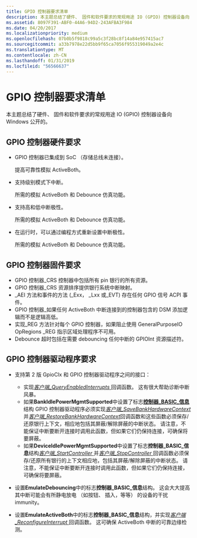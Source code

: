 ```yaml
---
title: GPIO 控制器要求清单
description: 本主题总结了硬件、 固件和软件要求的常规用途 IO (GPIO) 控制器设备向 Windows 公开的。
ms.assetid: 8097F391-ABF0-44A6-94D2-243AFBA3F984
ms.date: 04/20/2017
ms.localizationpriority: medium
ms.openlocfilehash: 07b0b5f9818c99a5c3f28bc8f14a84e957415ac7
ms.sourcegitcommit: a33b7978e22d5bb9f65ca7056f955319049a2e4c
ms.translationtype: MT
ms.contentlocale: zh-CN
ms.lasthandoff: 01/31/2019
ms.locfileid: "56566637"
---
```

# <a name="gpio-controller-requirements-checklist"></a>GPIO 控制器要求清单


本主题总结了硬件、 固件和软件要求的常规用途 IO (GPIO) 控制器设备向 Windows 公开的。

## <a name="gpio-controller-hardware-requirements"></a>GPIO 控制器硬件要求


-   GPIO 控制器已集成到 SoC （存储总线未连接）。

    提高可靠性模拟 ActiveBoth。

-   支持级别模式下中断。

    所需的模拟 ActiveBoth 和 Debounce 仿真功能。

-   支持高和低中断极性。

    所需的模拟 ActiveBoth 和 Debounce 仿真功能。

-   在运行时，可以通过编程方式重新设置中断极性。

    所需的模拟 ActiveBoth 和 Debounce 仿真功能。

## <a name="gpio-controller-firmware-requirements"></a>GPIO 控制器固件要求


-   GPIO 控制器\_CRS 控制器中包括所有 pin 银行的所有资源。
-   GPIO 控制器\_CRS 资源排序提供银行系统中断映射。
-   \_AEI 方法和事件的方法 (\_Exx， \_Lxx 或\_EVT) 存在任何 GPIO 信号 ACPI 事件。
-   GPIO 控制器\_如果任何 ActiveBoth 中断连接到的控制器包含的 DSM 添加逻辑而不是逻辑高低。
-   实现\_REG 方法针对每个 GPIO 控制器，如果阻止使用 GeneralPurposeIO OpRegions \_REG 指示区域处理程序不可用。
-   Debounce 超时包括在需要 debouncing 任何中断的 GPIOInt 资源描述符。

## <a name="gpio-controller-driver-requirements"></a>GPIO 控制器驱动程序要求


-   支持第 2 版 GpioClx 和 GPIO 控制器驱动程序之间的接口：

    -   实现[*客户端\_QueryEnabledInterrupts* ](https://msdn.microsoft.com/library/windows/hardware/dn265184)回调函数。 这有很大帮助诊断中断风暴。
    -   如果**BankIdlePowerMgmtSupported**中设置了标志[**控制器\_BASIC\_信息**](https://msdn.microsoft.com/library/windows/hardware/hh439358)结构 GPIO 控制器驱动程序必须实现[*客户端\_SaveBankHardwareContext* ](https://msdn.microsoft.com/library/windows/hardware/hh439419)并[*客户端\_RestoreBankHardwareContext*](https://msdn.microsoft.com/library/windows/hardware/hh439414)回调函数和这些函数必须保存/还原银行上下文，相应地包括其屏蔽/解除屏蔽的中断状态。 请注意，不能保证中断要断开连接时调用此函数，但如果它们仍保持连接，可确保将要屏蔽。
    -   如果**DeviceIdlePowerMgmtSupported**中设置了标志**控制器\_BASIC\_信息**结构[*客户端\_StartController* ](https://msdn.microsoft.com/library/windows/hardware/hh439424)并[*客户端\_StopController* ](https://msdn.microsoft.com/library/windows/hardware/hh439430)回调函数必须保存/还原所有银行的上下文相应地，包括其屏蔽/解除屏蔽的中断状态。 请注意，不能保证中断要断开连接时调用此函数，但如果它们仍保持连接，可确保将要屏蔽。
-   设置**EmulateDebouncing**中的标志**控制器\_BASIC\_信息**结构。 这会大大提高其中断可能会有所静电放电 （如按钮、 插入，等等） 的设备的干扰 immunity。
-   设置**EmulateActiveBoth**中的标志**控制器\_BASIC\_信息**结构，并实现[*客户端\_ReconfigureInterrupt* ](https://msdn.microsoft.com/library/windows/hardware/hh698243)回调函数。 这可确保 ActiveBoth 中断的可靠边缘检测。

 

 




